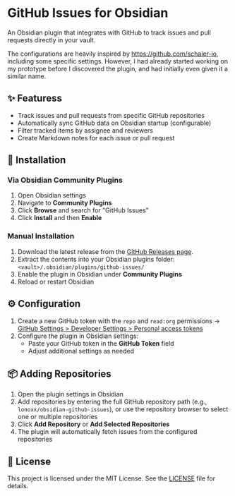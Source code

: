 # GitHub Issues for Obsidian

An Obsidian plugin that integrates with GitHub to track issues and pull requests directly in your vault.

The configurations are heavily inspired by https://github.com/schaier-io, including some specific settings. However, I had already started working on my prototype before I discovered the plugin, and had initially even given it a similar name.

## ✨ Featuress

- Track issues and pull requests from specific GitHub repositories
- Automatically sync GitHub data on Obsidian startup (configurable)
- Filter tracked items by assignee and reviewers
- Create Markdown notes for each issue or pull request

## 🚀 Installation

### Via Obsidian Community Plugins
1. Open Obsidian settings
2. Navigate to **Community Plugins**
3. Click **Browse** and search for "GitHub Issues"
4. Click **Install** and then **Enable**

### Manual Installation

1. Download the latest release from the [GitHub Releases page](https://github.com/LonoxX/obsidian-github-issues/releases).
2. Extract the contents into your Obsidian plugins folder:
   `<vault>/.obsidian/plugins/github-issues/`
3. Enable the plugin in Obsidian under **Community Plugins**
4. Reload or restart Obsidian

## ⚙️ Configuration

1. Create a new GitHub token with the `repo` and `read:org` permissions
   → [GitHub Settings > Developer Settings > Personal access tokens](https://github.com/settings/tokens)
2. Configure the plugin in Obsidian settings:
    - Paste your GitHub token in the **GitHub Token** field
    - Adjust additional settings as needed

## 📦 Adding Repositories

1. Open the plugin settings in Obsidian
2. Add repositories by entering the full GitHub repository path (e.g., `lonoxx/obsidian-github-issues`),
   or use the repository browser to select one or multiple repositories
3. Click **Add Repository** or **Add Selected Repositories**
4. The plugin will automatically fetch issues from the configured repositories

## 📄 License

This project is licensed under the MIT License. See the [LICENSE](LICENSE) file for details.
